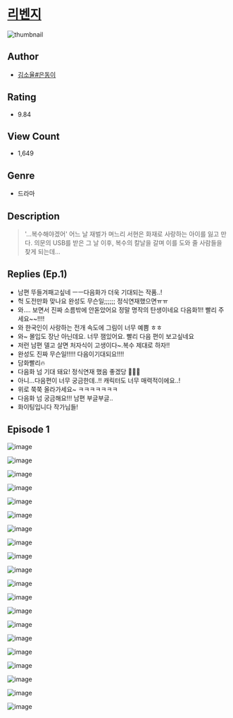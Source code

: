 # [리벤지](https://comic.naver.com/challenge/list?titleId=810268)
![thumbnail](https://image-comic.pstatic.net/user_contents_data/challenge_comic/2023/05/26/366734/upload_7378130070174720355_480x623.jpeg)

## Author
- [김소율#은동이](https://comic.naver.com/artistTitle?id=366734)

## Rating
- 9.84

## View Count
- 1,649

## Genre
- 드라마

## Description
> '...복수해야겠어' 어느 날 재벌가 며느리 서현은 화재로 사랑하는 아이를 잃고 만다. 의문의 USB를 받은 그 날 이후, 복수의 칼날을 갈며 이를 도와 줄 사람들을 찾게 되는데...

## Replies (Ep.1)
- 남편 뚜들겨패고싶네 ㅡㅡ다음화가 더욱 기대되는 작품..!
- 헉 도전만화 맞나요 완성도 무슨일;;;;;; 정식연재했으면ㅠㅠ
- 와.... 보면서 진짜 소름밖에 안돋았어요 정말 명작의 탄생이네요 다음화1!! 빨리 주세요~~!!!!
- 와 한국인이 사랑하는 전개 속도에 그림이 너무 예쁨 ㅎㅎ
- 와~ 몰입도 장난 아닌데요. 너무 잼있어요. 빨리 다음 편이 보고싶네요
- 저런 남편 델고 살면 처자식이 고생이다~.복수 제대로 하자!!
- 완성도 진짜 무슨일!!!!! 다음이기대되요!!!!
- 담화빨리🔥
- 다음화 넘 기대 돼요! 정식연재 했음 좋겠당 🥺🥺🥺
- 아니...다음편이 너무 궁금한데..!! 캐릭터도 너무 매력적이에요..!
- 위로 쭉쭉 올라가세요~ ㅋㅋㅋㅋㅋㅋㅋ
- 다음화 넘 궁금해요!!! 남편 부글부글..
- 화이팅입니다 작가님들!

## Episode 1
![image](https://image-comic.pstatic.net/user_contents_data/challenge_comic/2023/05/23/366734/upload_3906421015319164466.jpeg)

![image](https://image-comic.pstatic.net/user_contents_data/challenge_comic/2023/05/23/366734/upload_7003440713861182305.jpeg)

![image](https://image-comic.pstatic.net/user_contents_data/challenge_comic/2023/05/23/366734/upload_7234247978661722213.jpeg)

![image](https://image-comic.pstatic.net/user_contents_data/challenge_comic/2023/05/23/366734/upload_7162466340516750950.jpeg)

![image](https://image-comic.pstatic.net/user_contents_data/challenge_comic/2023/05/23/366734/upload_7075547760236181303.jpeg)

![image](https://image-comic.pstatic.net/user_contents_data/challenge_comic/2023/05/23/366734/upload_7149239447532549220.jpeg)

![image](https://image-comic.pstatic.net/user_contents_data/challenge_comic/2023/05/23/366734/upload_3689631595492565817.jpeg)

![image](https://image-comic.pstatic.net/user_contents_data/challenge_comic/2023/05/23/366734/upload_7293914076503488825.jpeg)

![image](https://image-comic.pstatic.net/user_contents_data/challenge_comic/2023/05/23/366734/upload_3775764957718996274.jpeg)

![image](https://image-comic.pstatic.net/user_contents_data/challenge_comic/2023/05/23/366734/upload_3833460730841162034.jpeg)

![image](https://image-comic.pstatic.net/user_contents_data/challenge_comic/2023/05/23/366734/upload_7089844714247435107.jpeg)

![image](https://image-comic.pstatic.net/user_contents_data/challenge_comic/2023/05/23/366734/upload_7291945061631408484.jpeg)

![image](https://image-comic.pstatic.net/user_contents_data/challenge_comic/2023/05/23/366734/upload_3761738478457664357.jpeg)

![image](https://image-comic.pstatic.net/user_contents_data/challenge_comic/2023/05/23/366734/upload_3689680880913298274.jpeg)

![image](https://image-comic.pstatic.net/user_contents_data/challenge_comic/2023/05/23/366734/upload_7161061174051890019.jpeg)

![image](https://image-comic.pstatic.net/user_contents_data/challenge_comic/2023/05/23/366734/upload_3690246024904389168.jpeg)

![image](https://image-comic.pstatic.net/user_contents_data/challenge_comic/2023/05/23/366734/upload_3904679577208186213.jpeg)

![image](https://image-comic.pstatic.net/user_contents_data/challenge_comic/2023/05/23/366734/upload_7149517619659814241.jpeg)

![image](https://image-comic.pstatic.net/user_contents_data/challenge_comic/2023/05/23/366734/upload_3761692304116824119.jpeg)

![image](https://image-comic.pstatic.net/user_contents_data/challenge_comic/2023/05/23/366734/upload_3689346637193307233.jpeg)
